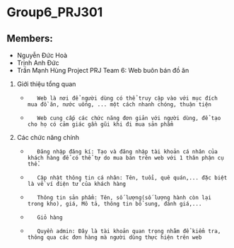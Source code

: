 # Group6_PRJ301
## Members:
- Nguyễn Đức Hoà
- Trịnh Anh Đức
- Trần Mạnh Hùng
                                                Project PRJ Team 6: Web buôn bán đồ ăn
1.  Giới thiệu tổng quan
    -        Web là nơi để người dùng có thể truy cập vào với mục đích mua đồ ăn, nước uống, ... một cách nhanh chóng, thuận tiện
    -        Web cung cấp các chức năng đơn giản với người dùng, để tạo cho họ có cảm giác gần gũi khi đi mua sản phẩm
2.  Các chức năng chính
    -        Đăng nhập đăng kí: Tạo và đăng nhập tài khoản cá nhân của khách hàng để có thể tự do mua bán trên web với 1 thân phận cụ thể.
    -        Cập nhật thông tin cá nhân: Tên, tuổi, quê quán,... đặc biệt là về ví điện tử của khách hàng
    -        Thông tin sản phẩm: Tên, số lượng(số lượng hành còn lại trong kho), giá, Mô tả, thông tin bổ sung, đánh giá,...
    -        Giỏ hàng
    -        Quyền admin: Đây là tài khoản quan trọng nhằm để kiểm tra, thông qua các đơn hàng mà người dùng thực hiện trên web
